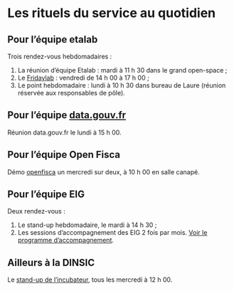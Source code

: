 # Les rituels du service au quotidien

## Pour l’équipe etalab  

Trois rendez-vous hebdomadaires&nbsp;:

1. La réunion d’équipe Etalab&nbsp;: mardi à 11&nbsp;h&nbsp;30 dans le grand open-space&nbsp;;
2. Le [Fridaylab](etalab/fridaylab)&nbsp;: vendredi de 14 h 00 à 17&nbsp;h&nbsp;00&nbsp;;
3. Le point hebdomadaire : lundi à 10&nbsp;h&nbsp;30 dans bureau de Laure (réunion réservée aux responsables de pôle).

## Pour l’équipe [data.gouv.fr](https://www.data.gouv.fr/fr/)

Réunion data.gouv.fr le lundi à 15&nbsp;h&nbsp;00.

## Pour l’équipe Open Fisca

Démo [openfisca](https://fr.openfisca.org/) un mercredi sur deux, à 10&nbsp;h&nbsp;00 en salle canapé.

## Pour l’équipe EIG

Deux rendez-vous&nbsp;:

 1. Le stand-up hebdomadaire, le mardi à 14 h 30&nbsp;;
 2. Les sessions d’accompagnement des EIG 2 fois par mois. [Voir le programme d’accompagnement](https://github.com/entrepreneur-interet-general/eig-link/blob/master/accompagnement.org).

## Ailleurs à la DINSIC

Le [stand-up de l’incubateur](https://github.com/betagouv/beta.gouv.fr/wiki/Standup), tous les mercredi à 12&nbsp;h&nbsp;00.
